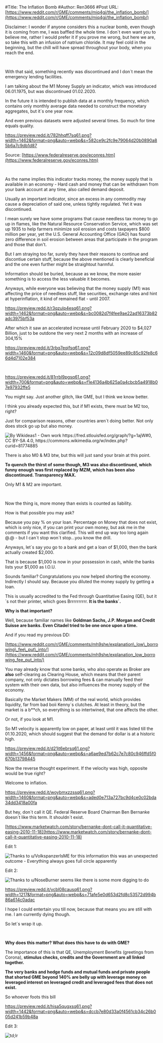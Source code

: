 #Title: The Inflation Bomb
#Author: Ren3666
#Post URL: [https://www.reddit.com/r/GME/comments/miq4gj/the_inflation_bomb/](https://www.reddit.com/r/GME/comments/miq4gj/the_inflation_bomb/)


Disclaimer: I wonder if anyone considers this a nuclear bomb, even though it is coming from me, I was baffled the whole time. I don´t even want you to believe me, rather I would prefer it if you prove me wrong, but here we are, so take this with an infusion of natrium chloride. It may feel cold in the beginning, but the chill will have spread throughout your body, when you reach the end.

&#x200B;

With that said, something recently was discontinued and I don´t mean the emergency lending facilities.

I am talking about the M1 Money Supply an indicator, which was introduced 06.01.1975, but was discontinued 01.02.2020.

In the future it is intended to publish data at a monthly frequency, which contains only monthly average data needed to construct the monetary aggregates, but it´s one year now.

And even previous datasets were adjusted several times. So much for time equals quality.

https://preview.redd.it/782hhqff7sq61.png?width=1462&format=png&auto=webp&s=582ce9c2fc9e79064d20b0890a85b6a7c9db1d87

Source: [https://www.federalreserve.gov/econres.htm](https://www.federalreserve.gov/econres.htm)

&#x200B;

As the name implies this indicator tracks money, the money supply that is available in an economy - Hard cash and money that can be withdrawn from your bank account at any time, also called demand deposit.

Usually an important indicator, since an excess in any commodity may cause a depreciation of said one, unless tightly regulated. Yet it was discontinued.

I mean surely we have some programs that cause needless tax money to go up in flames, like the Natural Resource Conservation Service, which was set up 1935 to help  farmers minimize soil erosion and costs taxpayers $800 million per year,  yet the U.S. General Accounting Office (GAO) has found zero difference  in soil erosion between areas that participate in the program and those that don't.

But I am straying too far, surely they have their reasons to continue and discontiue certain stuff, because the above mentioned is clearly beneficial and the one even further might be straightout harmful.

Information should be buried, because as we know, the more easier something is to access the less valuable it becomes.

Anyways, while everyone was believing that the money supply (M1) was affecting the price of needless stuff, like securities, exchange rates and hint at hyperinflation, it kind of remained flat - until 2007.

https://preview.redd.it/r3qzulp4esq61.png?width=1462&format=png&auto=webp&s=bc0082d7f4fee9ae22ad16373b82adc3975bf53a

After which it saw an accelerated increase until February 2020 to $4,027 Billion, just to be outdone the very next 2 months with an increase of 304,15%

https://preview.redd.it/3rbq7eqifsq61.png?width=1460&format=png&auto=webp&s=12c09d8df5059ee89c85c92fe8c66d4d7102e384

&#x200B;

https://preview.redd.it/81rrbl9pgsq61.png?width=700&format=png&auto=webp&s=f1e4136a4b625a0a4cbcb5a4918b07e97932ffe5

You might say. Just another glitch, like GME, but I think we know better.

I think you already expected this, but if M1 exists, there must be M2 too, right?

Just for comparison reasons, other countries aren´t doing better. Not only does stock go up but also money.

![By Wikideas1 - Own work https:\/\/fred.stlouisfed.org\/graph\/?g=1ajW#0, CC BY-SA 4.0, https:\/\/commons.wikimedia.org\/w\/index.php?curid=81774885](https://preview.redd.it/lsswfagfhsq61.png?width=3273&format=png&auto=webp&s=7dc829a66df74216ce3df75cdc5331f659e427e5)

There is also M0 & M3 btw, but this will just sand your brain at this point.

**To quench the thirst of some though, M3 was also discontinued, which funny enough was first replaced by MZM, which has been also discontinued. Transparency MAX.**

Only M1 & M2 are important.

&#x200B;

Now the thing is, more money than exists is counted as liability.

How is that possible you may ask?

Because you pay % on your loan. Percentage on Money that does not exist, which is only nice, if you can print your own money, but ask me in the comments if you want this clarified. This will end up way too long again @.@ - but I can´t stop won´t stop...you know the drill.

Anyways, let´s say you go to a bank and get a loan of $1,000, then the bank actually created $2,000.

That is because $1,000 is now in your possession in cash, while the banks lists your $1,000 as I.O.U.

Sounds familiar? Congratulations you now helped shorting the economy. Indirectly I should say. Because you diluted the money supply by getting a loan.

This is usually accredited to the Fed through Quantitative Easing (QE), but it´s not their printer, which goes Brrrrrrrrrr. **It is the banks´.**

**Why is that important?**

Well, because familiar names like **Goldman Sachs, J.P. Morgan and Credit Suisse are banks. Even Citadel tried to be one once upon a time.**

And if you read my previous DD:

[https://www.reddit.com/r/GME/comments/mh9she/explanation\_low\_borrowing\_fee\_put\_into/](https://www.reddit.com/r/GME/comments/mh9she/explanation_low_borrowing_fee_put_into/)

You may already know that some banks, who also operate as Broker are **also** self-clearing as Clearing House, which means that their parent company, not only dictates borrowing fees & can manually feed their system with their own data, but also influences the money supply of the economy.

Basically the Market Makers (MM) of the real world, which provides liquidity, far from bad boii Kenny´s clutches. At least in theory, but the market is a b\*\*ch, so everything is so intertwined, that one affects the other.

Or not, if you look at M1.

So M1 velocity is apparently low on paper, at least until it was listed till the 01.10.2020, which should suggest that the demand for dollar is at a historic high.

https://preview.redd.it/d21jt6ebrsq61.png?width=1456&format=png&auto=webp&s=a6ae9ed7b62c7e7c80c946ffd5f0670b13798445

Now the reverse thought experiment. If the velocity was high, opposite would be true right?

Welcome to inflation.

https://preview.redd.it/woybmxzzssq61.png?width=1460&format=png&auto=webp&s=aded0e713a727bc9d4ce0c02bda34dd3418a00fa

But hey, don´t call it QE. Federal Reserve Board Chairman Ben Bernanke doesn´t like this term. It shouldn´t exist.

[https://www.marketwatch.com/story/bernanke-dont-call-it-quantitative-easing-2010-11-18](https://www.marketwatch.com/story/bernanke-dont-call-it-quantitative-easing-2010-11-18)

Edit 1:

![Thanks to u\/VolkspanzerIsME for this information this was an unexpected outcome - Everything always goes full circle apparently](https://preview.redd.it/cab981dycuq61.png?width=923&format=png&auto=webp&s=6f46f9457c92e22264a17a51809459d8050fec85)

Edit 2:

![Thanks to u\/NoseBurner seems like there is some more digging to do](https://preview.redd.it/qoxss7yjgwq61.png?width=933&format=png&auto=webp&s=c6350b90e10b88b010ef1f2df007ab29b0b35bb9)

https://preview.redd.it/ycbl08causq61.png?width=1217&format=png&auto=webp&s=71afe5e0d653d2fd8c53572d994b86a614c0adac

I hope I could entertain you till now, because that means you are still with me. I am currently dying though.

So let´s wrap it up.

&#x200B;

**Why does this matter? What does this have to do with GME?**

The importance of this is that QE, Unemployment Benefits (greetings from Corona), **stimulus checks, credits and the Government are all linked together.**

**The very banks and hedge funds and mutual funds and private people that shorted GME beyond 140% are belly up with leverage money on leveraged interest on leveraged credit and leveraged fees that does not exist.**

So whoever foots this bill

https://preview.redd.it/hisa5qugxsq61.png?width=1442&format=png&auto=webp&s=dccb7e80d33a0f4561cb34c26b005d241b59b48a

Edit 3:

![td;lr](https://preview.redd.it/3h0pjw4alwq61.png?width=885&format=png&auto=webp&s=7cf76e20ab363cbc715801a21d35f91f4429e7ed)